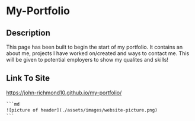 # My-Portfolio

## Description

This page has been built to begin the start of my portfolio. It contains an about me, projects I have worked on/created and ways to contact me.
This will be given to potential employers to show my qualites and skills!

## Link To Site

https://john-richmond10.github.io/my-portfolio/

    ```md
    ![picture of header](./assets/images/website-picture.png)
    ```
